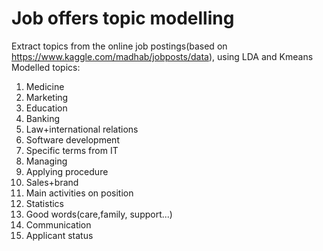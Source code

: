 # Job offers topic modelling
Extract topics from the online job postings(based on https://www.kaggle.com/madhab/jobposts/data), using LDA and Kmeans
Modelled topics:
1. Mediсine
2. Marketing
3. Education
4. Banking
5. Law+international relations
6. Software development
7. Specific terms from IT
8. Managing
9. Applying procedure
10. Sales+brand
11. Main activities on position
12. Statistics
13. Good words(care,family, support...)
14. Communication
14. Applicant status

